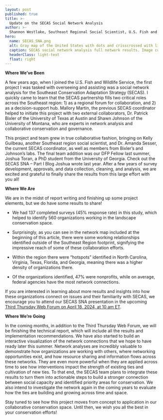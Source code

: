 ```yaml
---
layout: post
published: true
title: >-
  Update on the SECAS Social Network Analysis
author: >-
  Shannon Westlake, Southeast Regional Social Scientist, U.S. Fish and Wildlife Service
hero:
  name: SECAS_SNA.png
  alt: Gray map of the United States with dots and crisscrossed with lines showing individuals and relationships.
  caption: SECAS social network analysis full network results. Image courtesy of Dr. Patrick Bixler, University of Texas at Austin. 
  headerClass: light-text
  float: right
---
```


**Where We’ve Been**  

A few years ago, when I joined the U.S. Fish and Wildlife Service, the first project I was tasked with overseeing and assisting was a social network analysis for the Southeast Conservation Adaptation Strategy (SECAS). I quickly came to learn that the SECAS partnership fills two critical roles across the Southeast region: 1) as a regional forum for collaboration, and 2) as a decision-support hub. Mallory Martin, the previous SECAS coordinator helped to initiate this project with two external collaborators, Dr. Patrick Bixler of the University of Texas at Austin and Shawn Johnson of the University of Montana, who are experts in network analysis and collaborative conservation and governance.<!--more-->  

This project and team grew in true collaborative fashion, bringing on Kelly Guilbeau, another Southeast region social scientist, and Dr. Amanda Sesser, the current SECAS coordinator, as well as members from Bixler’s and Johnson’s labs. The final team addition was our DFP Fellow last summer, Joshua Toran, a PhD student from the University of Georgia. Check out the SECAS SNA – Part I Blog Joshua wrote last year. After a few years of survey development, approvals, and data collection, cleaning, and analysis, we are excited and grateful to finally share the results from this large effort with you all! 

**Where We Are**  

We are in the midst of report writing and finishing up some project elements, but we do have some results to share! 

- We had 137 completed surveys (45% response rate) in this study, which helped to identify 560 organizations working in the landscape conservation space.  

- Surprisingly, as you can see in the network map included at the beginning of this article, there were some working relationships identified outside of the Southeast Region footprint, signifying the impressive reach of some of these collaboration efforts. 

- Within the region there were “hotspots” identified in North Carolina, Virginia, Texas, Florida, and Georgia, meaning there was a higher density of organizations there.  

- Of the organizations identified, 47% were nonprofits, while on average, federal agencies have the most network connections. 

If you are interested in learning about more results and insights into how these organizations connect on issues and their familiarity with SECAS, we encourage you to attend our SECAS SNA presentation in the upcoming [Third Thursday Web Forum on April 18, 2024, at 10 am ET](https://calendar.google.com/calendar/event?eid=M3FuaDFubHM5djFzMmdlY24zNGQwb2ZjZjIgc2VjYXNzb3V0aGVhc3RAbQ&ctz=America/New_York).  

**Where We’re Going**

In the coming months, in addition to the Third Thursday Web Forum, we will be finishing the technical report, which will include all the results and implementation recommendations. We have also started to build an interactive visualization of the network connections that we hope to have ready later this summer. Network analyses are incredibly valuable to demonstrate how organizations are working with others, where networking opportunities exist, and how resource sharing and information flows across these networks. They are even more powerful when they are applied across time to see how interventions impact the strength of existing ties and cultivation of new ties. To that end, the SECAS team plans to integrate these results to turn them into actionable steps to build a stronger connection between social capacity and identified priority areas for conservation. We also intend to investigate the network again in the coming years to evaluate how the ties are building and growing across time and space.  

Stay tuned to see how this project moves from concept to application in our collaborative conservation space. Until then, we wish you all the best in your conservation efforts! 
